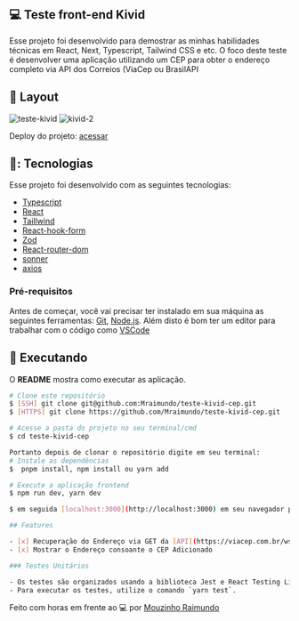 ## 💻 Teste front-end Kivid

Esse projeto foi desenvolvido para demostrar as minhas habilidades técnicas em React, Next, Typescript, Tailwind CSS e etc.
O foco deste teste é desenvolver uma aplicação utilizando um CEP para obter o endereço completo via API dos Correios (ViaCep ou BrasilAPI

## 🎨 Layout
![teste-kivid](https://github.com/Mraimundo/teste-kivid-cep/assets/53385345/51296916-4e18-45ea-a831-7d571723cc69)
![kivid-2](https://github.com/Mraimundo/teste-kivid-cep/assets/53385345/40b215fd-9317-462e-b377-e96a0896f500)

Deploy do projeto: [acessar](https://teste-kivid-cep.vercel.app/)

## 🥉: Tecnologias

Esse projeto foi desenvolvido com as seguintes tecnologias:

- [Typescript](https://www.typescriptlang.org/)
- [React](https://reactjs.org/)
- [Taillwind](https://tailwindcss.com/docs/installation)
- [React-hook-form](https://react-hook-form.com/get-started)
- [Zod](https://zod.dev/?id=installation)
- [React-router-dom](https://v5.reactrouter.com/web/guides/quick-start)
- [sonner](https://sonner.emilkowal.ski/getting-started)
- [axios](https://www.npmjs.com/package/axios)

### Pré-requisitos

Antes de começar, você vai precisar ter instalado em sua máquina as seguintes ferramentas:
[Git](https://git-scm.com), [Node.js](https://nodejs.org/en/). 
Além disto é bom ter um editor para trabalhar com o código como [VSCode](https://code.visualstudio.com/)

## :notebook: Executando

O **README** mostra como executar as aplicação.

```bash
# Clone este repositório
$ [SSH] git clone git@github.com:Mraimundo/teste-kivid-cep.git
$ [HTTPS] git clone https://github.com/Mraimundo/teste-kivid-cep.git

# Acesse a pasta do projeto no seu terminal/cmd
$ cd teste-kivid-cep

Portanto depois de clonar o repositório digite em seu terminal:
# Instale as dependências
$  pnpm install, npm install ou yarn add

# Execute a aplicação frontend
$ npm run dev, yarn dev

$ em seguida [localhost:3000](http://localhost:3000) em seu navegador para visualizar o aplicativo.

## Features

- [x] Recuperação do Endereço via GET da [API](https://viacep.com.br/ws/05835-004/json/)
- [x] Mostrar o Endereço consoante o CEP Adicionado

### Testes Unitários

- Os testes são organizados usando a biblioteca Jest e React Testing Library.
- Para executar os testes, utilize o comando `yarn test`.

```

Feito com horas em frente ao :computer: por [Mouzinho Raimundo](https://www.linkedin.com/in/mouzinho-raimundo/)
